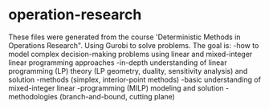 # operation-research
These files were generated from the course 'Deterministic Methods in Operations Research". Using Gurobi to solve problems. The goal is:
-how to model complex decision-making problems using linear and mixed-integer linear programming approaches
-in-depth understanding of linear programming (LP) theory (LP geometry, duality, sensitivity analysis) and solution
-methods (simplex, interior-point methods)
-basic understanding of mixed-integer linear
-programming (MILP) modeling and solution
-methodologies (branch-and-bound, cutting plane)
